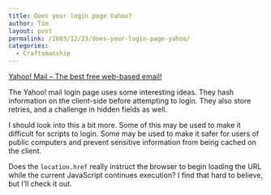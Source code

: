 ```yaml
---
title: Does your login page Yahoo?
author: Tim
layout: post
permalink: /2003/12/23/does-your-login-page-yahoo/
categories:
  - Craftsmanship
---
```

[Yahoo! Mail &#8211; The best free web-based email!][1]

The Yahoo! mail login page uses some interesting ideas. They hash information on the client-side before attempting to login. They also store retries, and a challenge in hidden fields as well.

I should look into this a bit more. Some of this may be used to make it difficult for scripts to login. Some may be used to make it safer for users of public computers and prevent sensitive information from being cached on the client.

Does the `location.href` really instruct the browser to begin loading the URL while the current JavaScript continues execution? I find that hard to believe, but I&#8217;ll check it out.

 [1]: http://mail.yahoo.com/ "Yahoo! Mail - The best free web-based email!"
